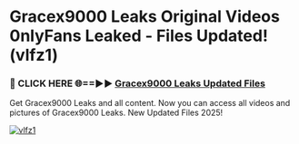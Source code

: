 # Gracex9000 Leaks Original Videos 0nlyFans Leaked - Files Updated! (vlfz1)

<h3>🔴 CLICK HERE 🌐==►► <a href="https://tinyurl.com/brd5kh86" rel="nofollow">Gracex9000 Leaks Updated Files</a></h3>

Get Gracex9000 Leaks and all content. Now you can access all videos and pictures of Gracex9000 Leaks. New Updated Files 2025!

[![vlfz1](https://i.imgur.com/K7sEzmb.gif)](https://tinyurl.com/brd5kh86)
